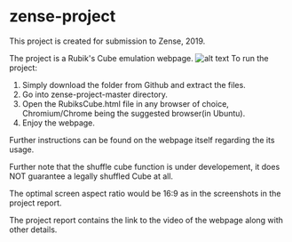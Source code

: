 # zense-project

This project is created for submission to Zense, 2019. 

The project is a Rubik's Cube emulation webpage. 
![alt text](https://github.com/sateslayer/zense-project/blob/master/resources/readme.png)
To run the project:
1. Simply download the folder from Github and extract the files.
2. Go into zense-project-master directory.
3. Open the RubiksCube.html file in any browser of choice, Chromium/Chrome being the suggested browser(in Ubuntu).
4. Enjoy the webpage.

Further instructions can be found on the webpage itself regarding the its usage.

Further note that the shuffle cube function is under developement, it does NOT guarantee a legally shuffled Cube at all.

The optimal screen aspect ratio would be 16:9 as in the screenshots in the project report.

The project report contains the link to the video of the webpage along with other details.
